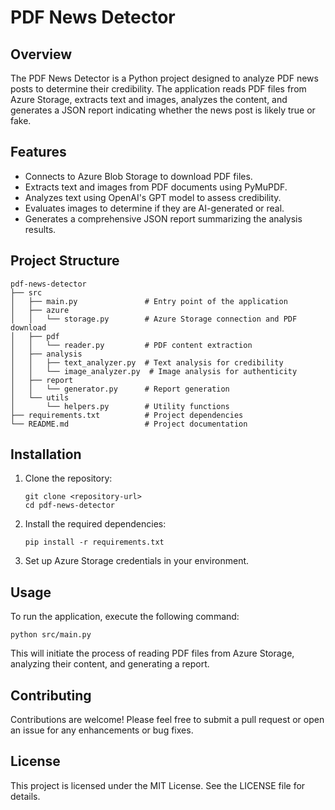 # PDF News Detector

## Overview
The PDF News Detector is a Python project designed to analyze PDF news posts to determine their credibility. The application reads PDF files from Azure Storage, extracts text and images, analyzes the content, and generates a JSON report indicating whether the news post is likely true or fake.

## Features
- Connects to Azure Blob Storage to download PDF files.
- Extracts text and images from PDF documents using PyMuPDF.
- Analyzes text using OpenAI's GPT model to assess credibility.
- Evaluates images to determine if they are AI-generated or real.
- Generates a comprehensive JSON report summarizing the analysis results.

## Project Structure
```
pdf-news-detector
├── src
│   ├── main.py               # Entry point of the application
│   ├── azure
│   │   └── storage.py        # Azure Storage connection and PDF download
│   ├── pdf
│   │   └── reader.py         # PDF content extraction
│   ├── analysis
│   │   ├── text_analyzer.py  # Text analysis for credibility
│   │   └── image_analyzer.py  # Image analysis for authenticity
│   ├── report
│   │   └── generator.py      # Report generation
│   └── utils
│       └── helpers.py        # Utility functions
├── requirements.txt          # Project dependencies
└── README.md                 # Project documentation
```

## Installation
1. Clone the repository:
   ```
   git clone <repository-url>
   cd pdf-news-detector
   ```

2. Install the required dependencies:
   ```
   pip install -r requirements.txt
   ```

3. Set up Azure Storage credentials in your environment.

## Usage
To run the application, execute the following command:
```
python src/main.py
```
This will initiate the process of reading PDF files from Azure Storage, analyzing their content, and generating a report.

## Contributing
Contributions are welcome! Please feel free to submit a pull request or open an issue for any enhancements or bug fixes.

## License
This project is licensed under the MIT License. See the LICENSE file for details.